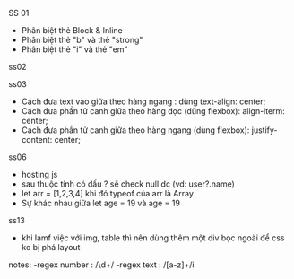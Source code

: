 SS 01
- Phân biệt thẻ Block & Inline
- Phân biệt thẻ "b" và thẻ "strong"
- Phân biệt thẻ "i" và thẻ "em"

ss02

ss03

- Cách đưa text vào giữa theo hàng ngang : dùng text-align: center;
- Cách đưa phần tử canh giữa theo hàng dọc (dùng flexbox): align-iterm: center;
- Cách đưa phần tử canh giữa theo hàng ngang (dùng flexbox): justify-content: center;

ss06

- hosting js
- sau thuộc tính có dấu ? sẽ check null dc (vd: user?.name)
- let arr = [1,2,3,4] khi đó typeof của arr là Array<number>
- Sự khác nhau giữa let age = 19 và age = 19

ss13
- khi lamf việc với img, table thì nên dùng thêm một div bọc ngoài để css ko bị phá layout

notes:
-regex number : /\d+/
-regex text : /[a-z]+/i
